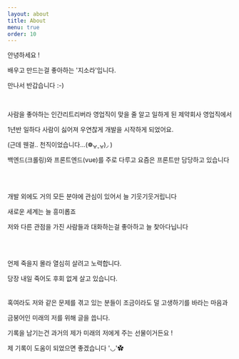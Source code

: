 ```yaml
---
layout: about
title: About
menu: true
order: 10
---
```


안녕하세요 !

배우고 만드는걸 좋아하는 '지소라'입니다.

만나서 반갑습니다 :-)

<br>

사람을 좋아하는 인간리트리버라 영업직이 맞을 줄 알고 일하게 된 제약회사 영업직에서 

1년반 일하다 사람이 싫어져 우연찮게 개발을 시작하게 되었어요.

(근데 웬걸.. 천직이었습니다...(❁ᴗ͈ˬᴗ͈)◞ )

백엔드(크롤링)와 프론트엔드(vue)를 주로 다루고 요즘은 프론트만 담당하고 있습니다

<br>
<br>

개발 외에도 거의 모든 분야에 관심이 있어서 늘 기웃기웃거립니다

새로운 세계는 늘 흥미롭죠

저와 다른 관점을 가진 사람들과 대화하는걸 좋아하고 늘 찾아다닙니다

<br>
<br>

언제 죽을지 몰라 열심히 살려고 노력합니다.

당장 내일 죽어도 후회 없게 살고 있습니다.
<br>
<br>
<br>
혹여라도 저와 같은 문제를 겪고 있는 분들이 조금이라도 덜 고생하기를 바라는 마음과

금붕어인 미래의 저를 위해 글을 씁니다.

기록을 남기는건 과거의 제가 미래의 저에게 주는 선물이거든요 ! 

제 기록이 도움이 되었으면 좋겠습니다 '◡'✿










